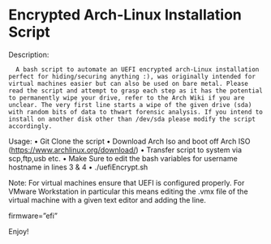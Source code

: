 # Encrypted Arch-Linux Installation Script

Description:

      A bash script to automate an UEFI encrypted arch-Linux installation perfect for hiding/securing anything :), was originally intended for virtual machines easier but can also be used on bare metal. Please read the script and attempt to grasp each step as it has the potential to permanently wipe your drive, refer to the Arch Wiki if you are unclear. The very first line starts a wipe of the given drive (sda) with random bits of data to thwart forensic analysis. If you intend to install on another disk other than /dev/sda please modify the script accordingly. 

  Usage:
   • Git Clone the script
   • Download Arch Iso and boot off Arch ISO (https://www.archlinux.org/download/)
   • Transfer script to system via  scp,ftp,usb etc.
   • Make Sure to edit the bash variables for username hostname in lines 3 & 4 
   • ./uefiEncrypt.sh

Note: For virtual machines ensure that UEFI is configured properly. For VMware Workstation in particular this means editing the .vmx file of the virtual machine with a given text editor and adding the line.

firmware=”efi”

Enjoy!

